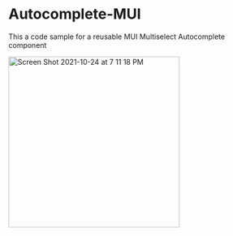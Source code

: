 # Autocomplete-MUI

This a code sample for a reusable MUI Multiselect Autocomplete component 

<img width="337" alt="Screen Shot 2021-10-24 at 7 11 18 PM" src="https://user-images.githubusercontent.com/38842472/138616723-365e39e4-eaaf-45d5-b82a-35494704ef8c.png">
